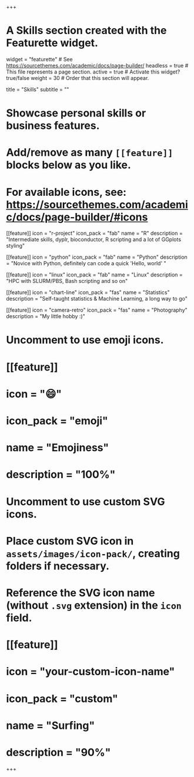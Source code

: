 +++
# A Skills section created with the Featurette widget.
widget = "featurette"  # See https://sourcethemes.com/academic/docs/page-builder/
headless = true  # This file represents a page section.
active = true  # Activate this widget? true/false
weight = 30  # Order that this section will appear.

title = "Skills"
subtitle = ""

# Showcase personal skills or business features.
# 
# Add/remove as many `[[feature]]` blocks below as you like.
# 
# For available icons, see: https://sourcethemes.com/academic/docs/page-builder/#icons

[[feature]]
  icon = "r-project"
  icon_pack = "fab"
  name = "R"
  description = "Intermediate skills, dyplr, bioconductor, R scripting and a lot of GGplots styling"

[[feature]]
  icon = "python"
  icon_pack = "fab"
  name = "Python"
  description = "Novice with Python, definitely can code a quick 'Hello, world' "
 
[[feature]]
  icon = "linux"
  icon_pack = "fab"
  name = "Linux"
  description = "HPC with SLURM/PBS, Bash scripting and so on"
  
[[feature]]
  icon = "chart-line"
  icon_pack = "fas"
  name = "Statistics"
  description = "Self-taught statistics & Machine Learning, a long way to go"  
  
[[feature]]
  icon = "camera-retro"
  icon_pack = "fas"
  name = "Photography"
  description = "My little hobby :)"

# Uncomment to use emoji icons.
# [[feature]]
#  icon = ":smile:"
#  icon_pack = "emoji"
#  name = "Emojiness"
#  description = "100%"  

# Uncomment to use custom SVG icons.
# Place custom SVG icon in `assets/images/icon-pack/`, creating folders if necessary.
# Reference the SVG icon name (without `.svg` extension) in the `icon` field.
# [[feature]]
#  icon = "your-custom-icon-name"
#  icon_pack = "custom"
#  name = "Surfing"
#  description = "90%"

+++

